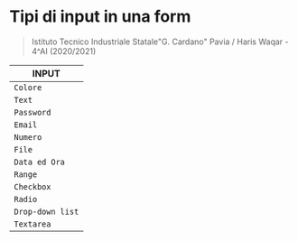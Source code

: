 # Tipi di input in una form
> Istituto Tecnico Industriale Statale"G. Cardano" Pavia / Haris Waqar - 4^AI (2020/2021)

| INPUT       |
| ------------- |
| `Colore`  |
| `Text`  |
| `Password`  |
| `Email`  |
| `Numero`  |
| `File`  |
| `Data ed Ora`  |
| `Range`  |
| `Checkbox`  |
| `Radio`  |
| `Drop-down list`  |
| `Textarea`  |
